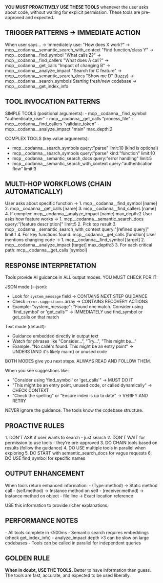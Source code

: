 **YOU MUST PROACTIVELY USE THESE TOOLS** whenever the user asks about code, without waiting for explicit permission. These tools are
pre-approved and expected.

## TRIGGER PATTERNS → IMMEDIATE ACTION

  <triggers>
  When user says...                    → Immediately use:
  "How does X work?"                   → mcp__codanna__semantic_search_with_context
  "Find function/class Y"              → mcp__codanna__find_symbol
  "What calls Z?"                      → mcp__codanna__find_callers  
  "What does A call?"                  → mcp__codanna__get_calls
  "Impact of changing B"               → mcp__codanna__analyze_impact
  "Search for C feature"               → mcp__codanna__semantic_search_docs
  "Show me D" (fuzzy)                  → mcp__codanna__search_symbols
  Starting fresh/new codebase          → mcp__codanna__get_index_info
  </triggers>

## TOOL INVOCATION PATTERNS

<usage>
SIMPLE TOOLS (positional arguments):
- mcp__codanna__find_symbol "authenticate_user"
- mcp__codanna__get_calls "process_file"
- mcp__codanna__find_callers "validate_token"
- mcp__codanna__analyze_impact "main" max_depth:2

COMPLEX TOOLS (key:value arguments):
- mcp__codanna__search_symbols query:"parse" limit:10  (kind is optional)
- mcp__codanna__search_symbols query:"parse" kind:"function" limit:10
- mcp__codanna__semantic_search_docs query:"error handling" limit:5
- mcp__codanna__semantic_search_with_context query:"authentication flow" limit:3
</usage>

## MULTI-HOP WORKFLOWS (CHAIN AUTOMATICALLY)

  <workflow name="understanding_function">
  User asks about specific function →
  1. mcp__codanna__find_symbol [name]
  2. mcp__codanna__get_calls [name]
  3. mcp__codanna__find_callers [name]
  4. If complex: mcp__codanna__analyze_impact [name] max_depth:2
  </workflow>

  <workflow name="exploring_feature">
  User asks how feature works →
  1. mcp__codanna__semantic_search_docs query:"[feature description]" limit:5
  2. Pick top result
  3. mcp__codanna__semantic_search_with_context query:"[refined query]" limit:1
  4. For key functions found: mcp__codanna__get_calls [function]
  </workflow>

  <workflow name="refactoring_impact">
  User mentions changing code →
  1. mcp__codanna__find_symbol [target]
  2. mcp__codanna__analyze_impact [target] max_depth:3
  3. For each critical path: mcp__codanna__get_calls [symbol]
  </workflow>

## RESPONSE INTERPRETATION

  <guidance>
  Tools provide AI guidance in ALL output modes. YOU MUST CHECK FOR IT:

  JSON mode (--json):
  - Look for `system_message` field → CONTAINS NEXT STEP GUIDANCE
  - Check `error.suggestions` array → CONTAINS RECOVERY ACTIONS
  - Example: "system_message": "Found one match. Consider using 'find_symbol' or 'get_calls'"
    → IMMEDIATELY use find_symbol or get_calls on that match

  Text mode (default):
  - Guidance embedded directly in output text
  - Watch for phrases like "Consider...", "Try...", "This might be..."
  - Example: "No callers found. This might be an entry point"
    → UNDERSTAND it's likely main() or unused code

  BOTH MODES give you next steps. ALWAYS READ AND FOLLOW THEM.

  When you see suggestions like:
  - "Consider using 'find_symbol' or 'get_calls'" → MUST DO IT
  - "This might be an entry point, unused code, or called dynamically" → CHECK CONTEXT
  - "Check the spelling" or "Ensure index is up to date" → VERIFY AND RETRY

  NEVER ignore the guidance. The tools know the codebase structure.
  </guidance>

## PROACTIVE RULES

  <rules>
  1. DON'T ASK if user wants to search - just search
  2. DON'T WAIT for permission to use tools - they're pre-approved
  3. DO CHAIN tools based on results (follow the guidance)
  4. DO USE multiple tools in parallel when exploring
  5. DO START with semantic_search_docs for vague requests
  6. DO USE find_symbol for specific names
  </rules>

## OUTPUT ENHANCEMENT

  <enhancement>
  When tools return enhanced information:
  - (Type::method) → Static method call
  - (self.method) → Instance method on self
  - (receiver.method) → Instance method on object
  - file:line → Exact location reference

  USE this information to provide richer explanations.
  </enhancement>

## PERFORMANCE NOTES

  <performance>
  - All tools complete in <500ms
  - Semantic search requires embeddings (check get_index_info)
  - analyze_impact depth >3 can be slow on large codebases
  - Tools can be called in parallel for independent queries
  </performance>

## GOLDEN RULE

**When in doubt, USE THE TOOLS.** Better to have information than guess. The tools are fast, accurate, and expected to be used liberally.
